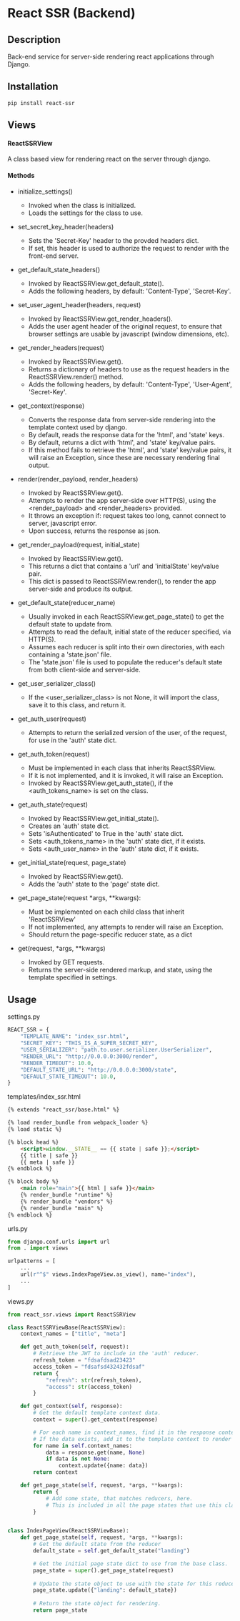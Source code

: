 # React SSR (Backend)

## Description

Back-end service for server-side rendering react applications through Django. 

## Installation

```
pip install react-ssr
```

## Views

#### ReactSSRView

A class based view for rendering react on the server through django.

#### Methods

  * initialize_settings()
    - Invoked when the class is initialized.
    - Loads the settings for the class to use.
  
  * set_secret_key_header(headers)
    - Sets the 'Secret-Key' header to the provded headers dict.
    - If set, this header is used to authorize the request to render with the front-end server.

  * get_default_state_headers()
    - Invoked by ReactSSRView.get_default_state().
    - Adds the following headers, by default: 'Content-Type', 'Secret-Key'.
  
  * set_user_agent_header(headers, request)
    - Invoked by ReactSSRView.get_render_headers().
    - Adds the user agent header of the original request, to ensure that browser settings are usable by javascript (window dimensions, etc).
  
  * get_render_headers(request)
    - Invoked by ReactSSRView.get().
    - Returns a dictionary of headers to use as the request headers in the ReactSSRView.render() method.
    - Adds the following headers, by default: 'Content-Type', 'User-Agent', 'Secret-Key'.
  
  * get_context(response)
    - Converts the response data from server-side rendering into the template context used by django.
    - By default, reads the response data for the 'html', and 'state' keys.
    - By default, returns a dict with 'html', and 'state' key/value pairs.
    - If this method fails to retrieve the 'html', and 'state' key/value pairs, it will raise an Exception, since these are necessary rendering final output.
  
  * render(render_payload, render_headers)
    - Invoked by ReactSSRView.get().
    - Attempts to render the app server-side over HTTP(S), using the <render_payload> and <render_headers> provided.
    - It throws an exception if: request takes too long, cannot connect to server, javascript error.
    - Upon success, returns the response as json. 
  
  * get_render_payload(request, initial_state)
    - Invoked by ReactSSRView.get().
    - This returns a dict that contains a 'url' and 'initialState' key/value pair.
    - This dict is passed to ReactSSRView.render(), to render the app server-side and produce its output.
  
  * get_default_state(reducer_name)
    - Usually invoked in each ReactSSRView.get_page_state() to get the default state to update from.
    - Attempts to read the default, initial state of the reducer specified, via HTTP(S).
    - Assumes each reducer is split into their own directories, with each containing a 'state.json' file.
    - The 'state.json' file is used to populate the reducer's default state from both client-side and server-side.
  
  * get_user_serializer_class()
    - If the <user_serializer_class> is not None, it will import the class, save it to this class, and return it.
  
  * get_auth_user(request)
    - Attempts to return the serialized version of the user, of the request, for use in the 'auth' state dict.
  
  * get_auth_token(request)
    - Must be implemented in each class that inherits ReactSSRView.
    - If it is not implemented, and it is invoked, it will raise an Exception.
    - Invoked by ReactSSRView.get_auth_state(), if the <auth_tokens_name> is set on the class.
  
  * get_auth_state(request)
    - Invoked by ReactSSRView.get_initial_state().
    - Creates an 'auth' state dict.
    - Sets 'isAuthenticated' to True in the 'auth' state dict.
    - Sets <auth_tokens_name> in the 'auth' state dict, if it exists.
    - Sets <auth_user_name> in the 'auth' state dict, if it exists.
  
  * get_initial_state(request, page_state)
    - Invoked by ReactSSRView.get().
    - Adds the 'auth' state to the 'page' state dict.
  
  * get_page_state(request *args, **kwargs):
    - Must be implemented on each child class that inherit 'ReactSSRView'
    - If not implemented, any attempts to render will raise an Exception.
    - Should return the page-specific reducer state, as a dict 
  
  * get(request, *args, **kwargs)
    - Invoked by GET requests.
    - Returns the server-side rendered markup, and state, using the template specified in settings.
  
## Usage

settings.py

```python
REACT_SSR = {
    "TEMPLATE_NAME": "index_ssr.html",
    "SECRET_KEY": "THIS_IS_A_SUPER_SECRET_KEY",
    "USER_SERIALIZER": "path.to.user.serializer.UserSerializer",
    "RENDER_URL": "http://0.0.0.0:3000/render",
    "RENDER_TIMEOUT": 10.0,
    "DEFAULT_STATE_URL": "http://0.0.0.0:3000/state",
    "DEFAULT_STATE_TIMEOUT": 10.0,
}
```

templates/index_ssr.html

```html
{% extends "react_ssr/base.html" %}

{% load render_bundle from webpack_loader %}
{% load static %}

{% block head %}
    <script>window.__STATE__ == {{ state | safe }};</script>
    {{ title | safe }}
    {{ meta | safe }}
{% endblock %}

{% block body %}
    <main role="main">{{ html | safe }}</main>
    {% render_bundle "runtime" %}
    {% render_bundle "vendors" %}
    {% render_bundle "main" %}
{% endblock %}
```

urls.py

```python
from django.conf.urls import url
from . import views

urlpatterns = [
    ...
    url(r"^$" views.IndexPageView.as_view(), name="index"),
    ...
]
```

views.py

```python
from react_ssr.views import ReactSSRView

class ReactSSRViewBase(ReactSSRView):
    context_names = ["title", "meta"]

    def get_auth_token(self, request):
        # Retrieve the JWT to include in the 'auth' reducer.
        refresh_token = "fdsafdsad23423"
        access_token = "fdsafsd432432fdsaf"
        return {
            "refresh": str(refresh_token),
            "access": str(access_token)
        }

    def get_context(self, response):
        # Get the default template context data.
        context = super().get_context(response)

        # For each name in context_names, find it in the response content.
        # If the data exists, add it to the template context to render with.
        for name in self.context_names:
            data = response.get(name, None)
            if data is not None:
                context.update({name: data})
        return context

    def get_page_state(self, request, *args, **kwargs):
        return {
            # Add some state, that matches reducers, here.
            # This is included in all the page states that use this class.
        }


class IndexPageView(ReactSSRViewBase):
    def get_page_state(self, request, *args, **kwargs):
        # Get the default state from the reducer
        default_state = self.get_default_state("landing")

        # Get the initial page state dict to use from the base class.
        page_state = super().get_page_state(request)
        
        # Update the state object to use with the state for this reducer.
        page_state.update({"landing": default_state})
        
        # Return the state object for rendering.
        return page_state 
```
